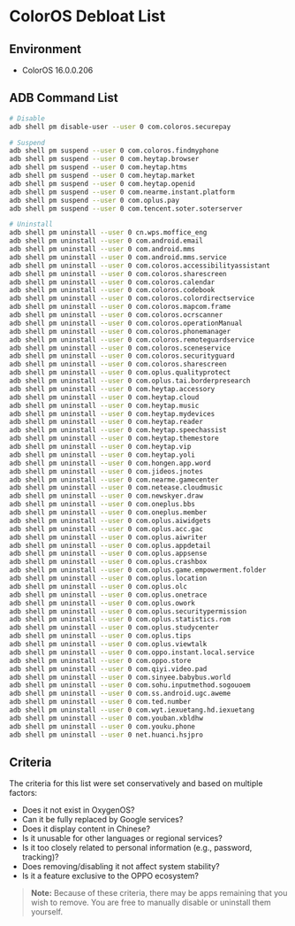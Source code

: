 # ColorOS Debloat List

## Environment
- ColorOS 16.0.0.206

## ADB Command List

```sh
# Disable
adb shell pm disable-user --user 0 com.coloros.securepay

# Suspend
adb shell pm suspend --user 0 com.coloros.findmyphone
adb shell pm suspend --user 0 com.heytap.browser
adb shell pm suspend --user 0 com.heytap.htms
adb shell pm suspend --user 0 com.heytap.market
adb shell pm suspend --user 0 com.heytap.openid
adb shell pm suspend --user 0 com.nearme.instant.platform
adb shell pm suspend --user 0 com.oplus.pay
adb shell pm suspend --user 0 com.tencent.soter.soterserver

# Uninstall
adb shell pm uninstall --user 0 cn.wps.moffice_eng
adb shell pm uninstall --user 0 com.android.email
adb shell pm uninstall --user 0 com.android.mms
adb shell pm uninstall --user 0 com.android.mms.service
adb shell pm uninstall --user 0 com.coloros.accessibilityassistant
adb shell pm uninstall --user 0 com.coloros.sharescreen
adb shell pm uninstall --user 0 com.coloros.calendar
adb shell pm uninstall --user 0 com.coloros.codebook
adb shell pm uninstall --user 0 com.coloros.colordirectservice
adb shell pm uninstall --user 0 com.coloros.mapcom.frame
adb shell pm uninstall --user 0 com.coloros.ocrscanner
adb shell pm uninstall --user 0 com.coloros.operationManual
adb shell pm uninstall --user 0 com.coloros.phonemanager
adb shell pm uninstall --user 0 com.coloros.remoteguardservice
adb shell pm uninstall --user 0 com.coloros.sceneservice
adb shell pm uninstall --user 0 com.coloros.securityguard
adb shell pm uninstall --user 0 com.coloros.sharescreen
adb shell pm uninstall --user 0 com.oplus.qualityprotect
adb shell pm uninstall --user 0 com.oplus.tai.borderpresearch
adb shell pm uninstall --user 0 com.heytap.accessory
adb shell pm uninstall --user 0 com.heytap.cloud
adb shell pm uninstall --user 0 com.heytap.music
adb shell pm uninstall --user 0 com.heytap.mydevices
adb shell pm uninstall --user 0 com.heytap.reader
adb shell pm uninstall --user 0 com.heytap.speechassist
adb shell pm uninstall --user 0 com.heytap.themestore
adb shell pm uninstall --user 0 com.heytap.vip
adb shell pm uninstall --user 0 com.heytap.yoli
adb shell pm uninstall --user 0 com.hongen.app.word
adb shell pm uninstall --user 0 com.jideos.jnotes
adb shell pm uninstall --user 0 com.nearme.gamecenter
adb shell pm uninstall --user 0 com.netease.cloudmusic
adb shell pm uninstall --user 0 com.newskyer.draw
adb shell pm uninstall --user 0 com.oneplus.bbs
adb shell pm uninstall --user 0 com.oneplus.member
adb shell pm uninstall --user 0 com.oplus.aiwidgets
adb shell pm uninstall --user 0 com.oplus.acc.gac
adb shell pm uninstall --user 0 com.oplus.aiwriter
adb shell pm uninstall --user 0 com.oplus.appdetail
adb shell pm uninstall --user 0 com.oplus.appsense
adb shell pm uninstall --user 0 com.oplus.crashbox
adb shell pm uninstall --user 0 com.oplus.game.empowerment.folder
adb shell pm uninstall --user 0 com.oplus.location
adb shell pm uninstall --user 0 com.oplus.olc
adb shell pm uninstall --user 0 com.oplus.onetrace
adb shell pm uninstall --user 0 com.oplus.owork
adb shell pm uninstall --user 0 com.oplus.securitypermission
adb shell pm uninstall --user 0 com.oplus.statistics.rom
adb shell pm uninstall --user 0 com.oplus.studycenter
adb shell pm uninstall --user 0 com.oplus.tips
adb shell pm uninstall --user 0 com.oplus.viewtalk
adb shell pm uninstall --user 0 com.oppo.instant.local.service
adb shell pm uninstall --user 0 com.oppo.store
adb shell pm uninstall --user 0 com.qiyi.video.pad
adb shell pm uninstall --user 0 com.sinyee.babybus.world
adb shell pm uninstall --user 0 com.sohu.inputmethod.sogouoem
adb shell pm uninstall --user 0 com.ss.android.ugc.aweme
adb shell pm uninstall --user 0 com.ted.number
adb shell pm uninstall --user 0 com.wyt.iexuetang.hd.iexuetang
adb shell pm uninstall --user 0 com.youban.xbldhw
adb shell pm uninstall --user 0 com.youku.phone
adb shell pm uninstall --user 0 net.huanci.hsjpro
```

## Criteria
The criteria for this list were set conservatively and based on multiple factors:

- Does it not exist in OxygenOS?
- Can it be fully replaced by Google services?
- Does it display content in Chinese?
- Is it unusable for other languages or regional services?
- Is it too closely related to personal information (e.g., password, tracking)?
- Does removing/disabling it not affect system stability?
- Is it a feature exclusive to the OPPO ecosystem?


> **Note:**
> Because of these criteria, there may be apps remaining that you wish to remove. You are free to manually disable or uninstall them yourself.